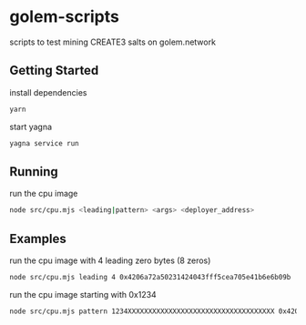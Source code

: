 # golem-scripts
scripts to test mining CREATE3 salts on golem.network

## Getting Started
install dependencies
```bash
yarn
```

start yagna
```bash
yagna service run
```

## Running 
run the cpu image
```bash
node src/cpu.mjs <leading|pattern> <args> <deployer_address> 
```

## Examples 
run the cpu image with 4 leading zero bytes (8 zeros)
```bash
node src/cpu.mjs leading 4 0x4206a72a50231424043fff5cea705e41b6e6b09b

```
run the cpu image starting with 0x1234
```bash
node src/cpu.mjs pattern 1234XXXXXXXXXXXXXXXXXXXXXXXXXXXXXXXXXXXX 0x4206a72a50231424043fff5cea705e41b6e6b09b
```

